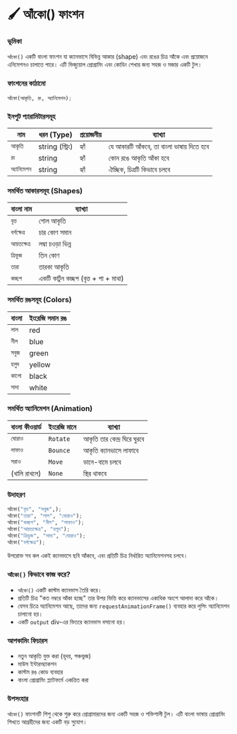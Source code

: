 # 🖌️ আঁকো() ফাংশন

### ভূমিকা

```আঁকো()``` একটি বাংলা ফাংশন যা ক্যানভাসে বিভিন্ন আকার (shape) এবং রঙের চিত্র আঁকে এবং প্রয়োজনে এনিমেশনও চালাতে পারে। এটি ভিজ্যুয়াল প্রোগ্রামিং এবং কোডিং শেখার জন্য সহজ ও মজার একটি টুল।

###  ফাংশনের কাঠামো

```py
আঁকো(আকৃতি, রং, অ্যানিমেশন);
```

### ইনপুট প্যারামিটারসমূহ

| নাম          | ধরন (Type)       | প্রয়োজনীয় | ব্যাখ্যা                                  |
| ------------ | ---------------- | ----------- | ----------------------------------------- |
| `আকৃতি`      | string (স্ট্রিং) |  হ্যাঁ     | যে আকারটি আঁকবে, তা বাংলা ভাষায় দিতে হবে |
| `রং`         | string           |  হ্যাঁ     | কোন রঙে আকৃতি আঁকা হবে                    |
| `অ্যানিমেশন` | string           |  হ্যাঁ  | ঐচ্ছিক, চিত্রটি কিভাবে চলবে               |


###  সমর্থিত আকারসমূহ (Shapes)

| বাংলা নাম     | ব্যাখ্যা                               |
| ------------- | -------------------------------------- |
| `বৃত্ত`       | গোল আকৃতি                              |
| `বর্গক্ষেত্র` | চার কোণ সমান                           |
| `আয়তক্ষেত্র`  | লম্বা চওড়া ভিন্ন                       |
| `ত্রিভুজ`     | তিন কোণ                                |
| `তারা`        | তারকা আকৃতি                            |
| `কচ্ছপ`       | একটি কার্টুন কচ্ছপ (বৃত্ত + পা + মাথা) |


### সমর্থিত রঙসমূহ (Colors)

| বাংলা  | ইংরেজি সমান রঙ |
| ------ | -------------- |
| `লাল`  | red            |
| `নীল`  | blue           |
| `সবুজ` | green          |
| `হলুদ` | yellow         |
| `কালো` | black          |
| `সাদা` | white          |

### সমর্থিত অ্যানিমেশন (Animation)

| বাংলা কীওয়ার্ড | ইংরেজি মানে | ব্যাখ্যা                     |
| --------------- | ----------- | ---------------------------- |
| `ঘোরাও`         | ```Rotate```      | আকৃতি তার কেন্দ্র ঘিরে ঘুরবে |
| `লাফাও`         | ```Bounce```      | আকৃতি ক্যানভাসে লাফাবে       |
| `সরাও`          | ```Move```        | ডানে-বামে চলবে               |
| (খালি রাখলে)    | ```None```       | স্থির থাকবে                  |


### উদাহরণ

```py
আঁকো("বৃত্ত", "সবুজ",);
আঁকো("তারা", "লাল", "ঘোরাও");
আঁকো("কচ্ছপ", "নীল", "লাফাও");
আঁকো("আয়তক্ষেত্র", "হলুদ");
আঁকো("ত্রিভুজ", "সাদা", "ঘোরাও");
আঁকো("বর্গক্ষেত্র");
```
উপরোক্ত সব কল একই ক্যানভাসে ছবি আঁকবে, এবং প্রতিটি চিত্র নির্ধারিত অ্যানিমেশনসহ চলবে।

### `আঁকো()` কিভাবে কাজ করে?

* `আঁকো()` একটি কাস্টম ক্যানভাস তৈরি করে।
* প্রতিটি চিত্র "কত নম্বরে আঁকা হচ্ছে" তার উপর ভিত্তি করে ক্যানভাসের একাধিক অংশে আলাদা করে আঁকে।
* যেসব চিত্রে অ্যানিমেশন আছে, তাদের জন্য `requestAnimationFrame()` ব্যবহার করে লুপিং অ্যানিমেশন চালানো হয়।
* একটি `output` div-এর ভিতরে ক্যানভাস বসানো হয়।

### আপকামিং ফিচারস

* নতুন আকৃতি যুক্ত করা (হৃদয়, পঞ্চভুজ)
* মাউস ইন্টারঅ্যাকশন
* কাস্টম রঙ কোড ব্যবহার
* বাংলা প্রোগ্রামিং প্ল্যাটফর্মে একত্রিত করা

### উপসংহার

`আঁকো()` ফাংশনটি শিশু থেকে শুরু করে প্রোগ্রামারদের জন্য একটি সহজ ও শক্তিশালী টুল। এটি বাংলা ভাষায় প্রোগ্রামিং শিখতে আগ্রহীদের জন্য একটি বড় সুযোগ।

